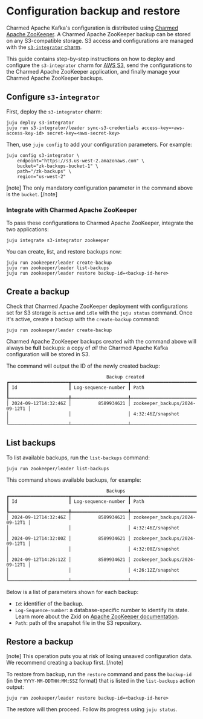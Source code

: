 # Configuration backup and restore

Charmed Apache Kafka's configuration is distributed using [Charmed Apache ZooKeeper](https://charmhub.io/zookeeper?channel=3/stable).
A Charmed Apache ZooKeeper backup can be stored on any S3-compatible storage.
S3 access and configurations are managed with the [`s3-integrator` charm](https://charmhub.io/s3-integrator).

This guide contains step-by-step instructions on how to deploy and configure the `s3-integrator` charm for [AWS S3](https://aws.amazon.com/s3/), send the configurations to the Charmed Apache ZooKeeper application, and finally manage your Charmed Apache ZooKeeper backups.

## Configure `s3-integrator`

First, deploy the `s3-integrator` charm:

```shell
juju deploy s3-integrator
juju run s3-integrator/leader sync-s3-credentials access-key=<aws-access-key-id> secret-key=<aws-secret-key>
```

Then, use `juju config` to add your configuration parameters. For example:

```shell
juju config s3-integrator \
    endpoint="https://s3.us-west-2.amazonaws.com" \
    bucket="zk-backups-bucket-1" \
    path="/zk-backups" \
    region="us-west-2"
```

[note]
The only mandatory configuration parameter in the command above is the `bucket`.
[/note]

### Integrate with Charmed Apache ZooKeeper

To pass these configurations to Charmed Apache ZooKeeper, integrate the two applications:

```shell
juju integrate s3-integrator zookeeper
```

You can create, list, and restore backups now:

```shell
juju run zookeeper/leader create-backup
juju run zookeeper/leader list-backups
juju run zookeeper/leader restore backup-id=<backup-id-here>
```

## Create a backup

Check that Charmed Apache ZooKeeper deployment with configurations set for S3 storage is `active` and `idle` with the `juju status` command. Once it's active, create a backup with the `create-backup` command:

```shell
juju run zookeeper/leader create-backup
```

Charmed Apache ZooKeeper backups created with the command above will always be **full** backups: a copy of *all* the Charmed Apache Kafka configuration will be stored in S3.

The command will output the ID of the newly created backup:

```
                                     Backup created
┏━━━━━━━━━━━━━━━━━━━━━━┳━━━━━━━━━━━━━━━━━━━━━┳━━━━━━━━━━━━━━━━━━━━━━━━━━━━━━━━┓
┃ Id                   ┃ Log-sequence-number ┃ Path                           ┃
┡━━━━━━━━━━━━━━━━━━━━━━╇━━━━━━━━━━━━━━━━━━━━━╇━━━━━━━━━━━━━━━━━━━━━━━━━━━━━━━━┩
│ 2024-09-12T14:32:46Z │          8589934621 │ zookeeper_backups/2024-09-12T1 │
│                      │                     │ 4:32:46Z/snapshot              │
└──────────────────────┴─────────────────────┴────────────────────────────────┘
```

## List backups

To list available backups, run the `list-backups` command:

```shell
juju run zookeeper/leader list-backups
```

This command shows available backups, for example:

```
                                     Backups
┏━━━━━━━━━━━━━━━━━━━━━━┳━━━━━━━━━━━━━━━━━━━━━┳━━━━━━━━━━━━━━━━━━━━━━━━━━━━━━━━┓
┃ Id                   ┃ Log-sequence-number ┃ Path                           ┃
┡━━━━━━━━━━━━━━━━━━━━━━╇━━━━━━━━━━━━━━━━━━━━━╇━━━━━━━━━━━━━━━━━━━━━━━━━━━━━━━━┩
│ 2024-09-12T14:32:46Z │          8589934621 │ zookeeper_backups/2024-09-12T1 │
│                      │                     │ 4:32:46Z/snapshot              │
│ 2024-09-12T14:32:00Z │          8589934621 │ zookeeper_backups/2024-09-12T1 │
│                      │                     │ 4:32:00Z/snapshot              │
│ 2024-09-12T14:26:12Z │          8589934621 │ zookeeper_backups/2024-09-12T1 │
│                      │                     │ 4:26:12Z/snapshot              │
└──────────────────────┴─────────────────────┴────────────────────────────────┘
```

Below is a list of parameters shown for each backup:

- `Id`: identifier of the backup.
- `Log-Sequence-number`: a database-specific number to identify its state. Learn more about the Zxid on [Apache ZooKeeper documentation](https://zookeeper.apache.org/doc/r3.9.2/zookeeperProgrammers.html#sc_timeInZk).
- `Path`: path of the snapshot file in the S3 repository.

## Restore a backup

[note]
This operation puts you at risk of losing unsaved configuration data.
We recommend creating a backup first.
[/note]

To restore from backup, run the `restore` command and pass the `backup-id` (in the `YYYY-MM-DDTHH:MM:SSZ` format) that is listed in the `list-backups` action output:

```shell
juju run zookeeper/leader restore backup-id=<backup-id-here>
```

The restore will then proceed. Follow its progress using `juju status`.